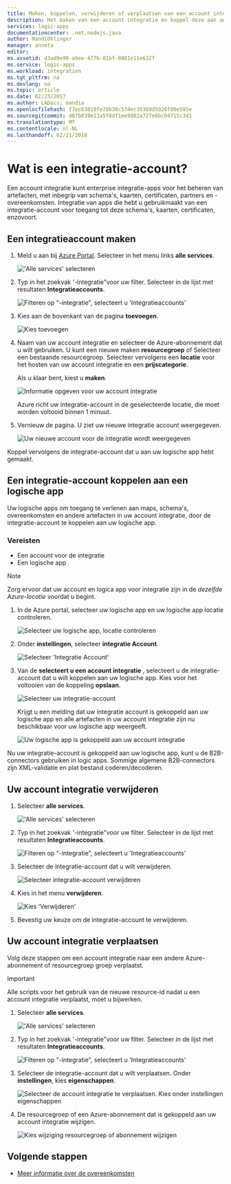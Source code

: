 ```yaml
---
title: Maken, koppelen, verwijderen of verplaatsen van een account integratie in Azure logic apps | Microsoft Docs
description: Het maken van een account integratie en koppel deze aan uw logische apps
services: logic-apps
documentationcenter: .net,nodejs,java
author: MandiOhlinger
manager: anneta
editor: 
ms.assetid: d3ad9e99-a9ee-477b-81bf-0881e11e632f
ms.service: logic-apps
ms.workload: integration
ms.tgt_pltfrm: na
ms.devlang: na
ms.topic: article
ms.date: 02/23/2017
ms.author: LADocs; mandia
ms.openlocfilehash: f7ec63810fe78b38c574ec39369d5926f80e595e
ms.sourcegitcommit: d87b039e13a5f8df1ee9d82a727e6bc04715c341
ms.translationtype: MT
ms.contentlocale: nl-NL
ms.lasthandoff: 02/21/2018
---
```

# <a name="what-is-an-integration-account"></a>Wat is een integratie-account?

Een account integratie kunt enterprise integratie-apps voor het beheren van artefacten, met inbegrip van schema's, kaarten, certificaten, partners en -overeenkomsten. Integratie van apps die hebt u gebruikmaakt van een integratie-account voor toegang tot deze schema's, kaarten, certificaten, enzovoort.

## <a name="create-an-integration-account"></a>Een integratieaccount maken

1.  Meld u aan bij [Azure Portal](http://portal.azure.com "Azure Portal"). Selecteer in het menu links **alle services**.

    !['Alle services' selecteren](./media/logic-apps-enterprise-integration-accounts/account-1.png)

2. Typ in het zoekvak '-integratie"voor uw filter. Selecteer in de lijst met resultaten **Integratieaccounts**.

    ![Filteren op "-integratie", selecteert u 'Integratieaccounts'](./media/logic-apps-enterprise-integration-accounts/account-2.png)  

3. Kies aan de bovenkant van de pagina **toevoegen**.

    ![Kies toevoegen](./media/logic-apps-enterprise-integration-accounts/account-3.png)

4. Naam van uw account integratie en selecteer de Azure-abonnement dat u wilt gebruiken. U kunt een nieuwe maken **resourcegroep** of Selecteer een bestaande resourcegroep. Selecteer vervolgens een **locatie** voor het hosten van uw account integratie en een **prijscategorie**. 

    Als u klaar bent, kiest u **maken**.

    ![Informatie opgeven voor uw account integratie](./media/logic-apps-enterprise-integration-accounts/account-4.png)

    Azure richt uw integratie-account in de geselecteerde locatie, die moet worden voltooid binnen 1 minuut.

5. Vernieuw de pagina. U ziet uw nieuwe integratie account weergegeven.

    ![Uw nieuwe account voor de integratie wordt weergegeven](./media/logic-apps-enterprise-integration-accounts/account-5.png) 

Koppel vervolgens de integratie-account dat u aan uw logische app hebt gemaakt. 

## <a name="link-an-integration-account-to-a-logic-app"></a>Een integratie-account koppelen aan een logische app

Uw logische apps om toegang te verlenen aan maps, schema's, overeenkomsten en andere artefacten in uw account integratie, door de integratie-account te koppelen aan uw logische app.

### <a name="prerequisites"></a>Vereisten

* Een account voor de integratie
* Een logische app

> [!NOTE] 
> Zorg ervoor dat uw account en logica app voor integratie zijn in de *dezelfde Azure-locatie* voordat u begint.


1. In de Azure portal, selecteer uw logische app en uw logische app locatie controleren.

    ![Selecteer uw logische app, locatie controleren](./media/logic-apps-enterprise-integration-accounts/linkaccount-1.png)

2. Onder **instellingen**, selecteer **integratie Account**.

    ![Selecteer 'Integratie Account'](./media/logic-apps-enterprise-integration-accounts/linkaccount-2.png)

3. Van de **selecteert u een account integratie** , selecteert u de integratie-account dat u wilt koppelen aan uw logische app. Kies voor het voltooien van de koppeling **opslaan**.

    ![Selecteer uw integratie-account](./media/logic-apps-enterprise-integration-accounts/linkaccount-3.png)

    Krijgt u een melding dat uw integratie account is gekoppeld aan uw logische app en alle artefacten in uw account integratie zijn nu beschikbaar voor uw logische app weergeeft.

    ![Uw logische app is gekoppeld aan uw account integratie](./media/logic-apps-enterprise-integration-accounts/linkaccount-5.png)

Nu uw integratie-account is gekoppeld aan uw logische app, kunt u de B2B-connectors gebruiken in logic apps. Sommige algemene B2B-connectors zijn XML-validatie en plat bestand coderen/decoderen.  

## <a name="delete-your-integration-account"></a>Uw account integratie verwijderen

1. Selecteer **alle services**.

    !['Alle services' selecteren](./media/logic-apps-enterprise-integration-accounts/account-1.png)

2. Typ in het zoekvak '-integratie"voor uw filter. Selecteer in de lijst met resultaten **Integratieaccounts**.

    ![Filteren op "-integratie", selecteert u 'Integratieaccounts'](./media/logic-apps-enterprise-integration-accounts/account-2.png)  

3. Selecteer de integratie-account dat u wilt verwijderen.

    ![Selecteer integratie-account verwijderen](./media/logic-apps-enterprise-integration-accounts/account-5.png)

4. Kies in het menu **verwijderen**.

    ![Kies 'Verwijderen'](./media/logic-apps-enterprise-integration-accounts/delete.png)

5. Bevestig uw keuze om de integratie-account te verwijderen.

## <a name="move-your-integration-account"></a>Uw account integratie verplaatsen

Volg deze stappen om een account integratie naar een andere Azure-abonnement of resourcegroep groep verplaatst.

> [!IMPORTANT]
> Alle scripts voor het gebruik van de nieuwe resource-id nadat u een account integratie verplaatst, moet u bijwerken.

1. Selecteer **alle services**.

    !['Alle services' selecteren](./media/logic-apps-enterprise-integration-accounts/account-1.png)

2. Typ in het zoekvak '-integratie"voor uw filter. Selecteer in de lijst met resultaten **Integratieaccounts**.

    ![Filteren op "-integratie", selecteert u 'Integratieaccounts'](./media/logic-apps-enterprise-integration-accounts/account-2.png)

3. Selecteer de integratie-account dat u wilt verplaatsen. Onder **instellingen**, kies **eigenschappen**.

    ![Selecteer de account integratie te verplaatsen. Kies onder instellingen eigenschappen](./media/logic-apps-enterprise-integration-accounts/move.png)

5. De resourcegroep of een Azure-abonnement dat is gekoppeld aan uw account integratie wijzigen.

    ![Kies wijziging resourcegroep of abonnement wijzigen](./media/logic-apps-enterprise-integration-accounts/move-2.png)

## <a name="next-steps"></a>Volgende stappen
* [Meer informatie over de overeenkomsten](../logic-apps/logic-apps-enterprise-integration-agreements.md "meer informatie over enterprise integration-overeenkomsten")  

